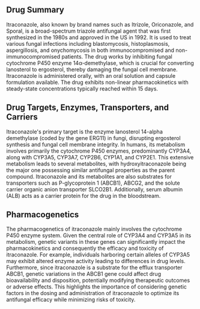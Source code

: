 ## Drug Summary
Itraconazole, also known by brand names such as Itrizole, Oriconazole, and Sporal, is a broad-spectrum triazole antifungal agent that was first synthesized in the 1980s and approved in the US in 1992. It is used to treat various fungal infections including blastomycosis, histoplasmosis, aspergillosis, and onychomycosis in both immunocompromised and non-immunocompromised patients. The drug works by inhibiting fungal cytochrome P450 enzyme 14α-demethylase, which is crucial for converting lanosterol to ergosterol, thereby damaging the fungal cell membrane. Itraconazole is administered orally, with an oral solution and capsule formulation available. The drug exhibits non-linear pharmacokinetics with steady-state concentrations typically reached within 15 days.

## Drug Targets, Enzymes, Transporters, and Carriers
Itraconazole's primary target is the enzyme lanosterol 14-alpha demethylase (coded by the gene ERG11) in fungi, disrupting ergosterol synthesis and fungal cell membrane integrity. In humans, its metabolism involves primarily the cytochrome P450 enzymes, predominantly CYP3A4, along with CYP3A5, CYP3A7, CYP2B6, CYP1A1, and CYP2E1. This extensive metabolism leads to several metabolites, with hydroxyitraconazole being the major one possessing similar antifungal properties as the parent compound. Itraconazole and its metabolites are also substrates for transporters such as P-glycoprotein 1 (ABCB1), ABCG2, and the solute carrier organic anion transporter SLCO2B1. Additionally, serum albumin (ALB) acts as a carrier protein for the drug in the bloodstream.

## Pharmacogenetics
The pharmacogenetics of itraconazole mainly involves the cytochrome P450 enzyme system. Given the central role of CYP3A4 and CYP3A5 in its metabolism, genetic variants in these genes can significantly impact the pharmacokinetics and consequently the efficacy and toxicity of itraconazole. For example, individuals harboring certain alleles of CYP3A5 may exhibit altered enzyme activity leading to differences in drug levels. Furthermore, since itraconazole is a substrate for the efflux transporter ABCB1, genetic variations in the ABCB1 gene could affect drug bioavailability and disposition, potentially modifying therapeutic outcomes or adverse effects. This highlights the importance of considering genetic factors in the dosing and administration of itraconazole to optimize its antifungal efficacy while minimizing risks of toxicity.